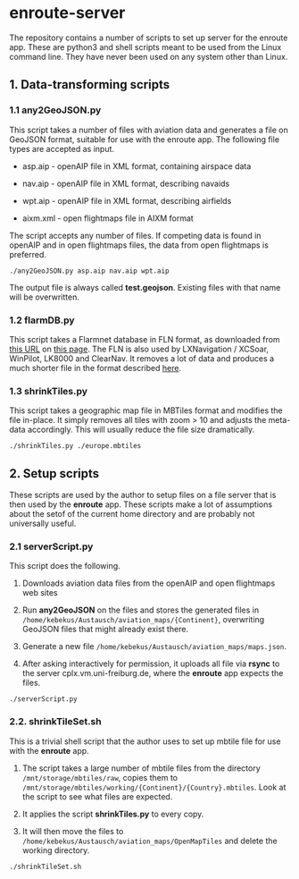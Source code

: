 # enroute-server

The repository contains a number of scripts to set up server for the enroute app. These are python3 and shell scripts meant to be used from the Linux command line. They have never been used on any system other than Linux.

## 1. Data-transforming scripts

### 1.1 any2GeoJSON.py

This script takes a number of files with aviation data and generates a file on GeoJSON format, suitable for use with the enroute app. The following file types are accepted as input.

* asp.aip - openAIP file in XML format, containing airspace data

* nav.aip - openAIP file in XML format, describing navaids

* wpt.aip - openAIP file in XML format, describing airfields

* aixm.xml - open flightmaps file in AIXM format

The script accepts any number of files. If competing data is found in openAIP and in open flightmaps files, the data from open flightmaps is preferred.

```shell
./any2GeoJSON.py asp.aip nav.aip wpt.aip
```

The output file is always called **test.geojson**. Existing files with that name will be overwritten.


### 1.2 flarmDB.py

This script takes a Flarmnet database in FLN format, as downloaded from [this URL](https://www.flarmnet.org/static/files/wfn/data.fln) on [this page](https://www.flarmnet.org/flarmnet/downloads/). The FLN is also used by LXNavigation / XCSoar, WinPilot, LK8000 and ClearNav.  It removes a lot of data and produces a much shorter file in the format described [here](https://github.com/Akaflieg-Freiburg/enrouteServer/wiki/Flarmnet-data-format).


### 1.3 shrinkTiles.py

This script takes a geographic map file in MBTiles format and modifies the file in-place. It simply removes all tiles with zoom > 10 and adjusts the meta-data accordingly. This will usually reduce the file size dramatically.

```shell
./shrinkTiles.py ./europe.mbtiles
```

## 2. Setup scripts

These scripts are used by the author to setup files on a file server that is then used by the **enroute** app. These scripts make a lot of assumptions about the setof of the current home directory and are probably not universally useful.

### 2.1 serverScript.py

This script does the following.

1. Downloads aviation data files from the openAIP and open flightmaps web sites

2. Run **any2GeoJSON** on the files and stores the generated files in `/home/kebekus/Austausch/aviation_maps/{Continent}`, overwriting GeoJSON files that might already exist there. 

3. Generate a new file `/home/kebekus/Austausch/aviation_maps/maps.json`. 

4. After asking interactively for permission, it uploads all file via **rsync** to the server cplx.vm.uni-freiburg.de, where the **enroute** app expects the files.

```shell
./serverScript.py
```

### 2.2. shrinkTileSet.sh

This is a trivial shell script that the author uses to set up mbtile file for use with the **enroute** app.

1. The script takes a large number of mbtile files from the directory `/mnt/storage/mbtiles/raw`, copies them to `/mnt/storage/mbtiles/working/{Continent}/{Country}.mbtiles`. Look at the script to see what files are expected.

2. It applies the script **shrinkTiles.py** to every copy. 

3. It will then move the files to `/home/kebekus/Austausch/aviation_maps/OpenMapTiles` and delete the working directory.

```shell
./shrinkTileSet.sh
```
